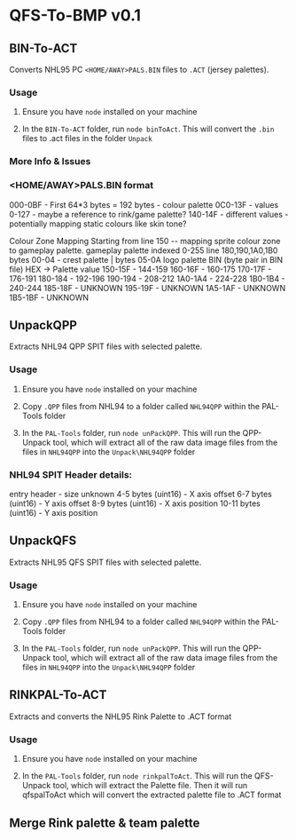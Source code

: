 # QFS-To-BMP v0.1

## BIN-To-ACT
Converts NHL95 PC `<HOME/AWAY>PALS.BIN` files to `.ACT` (jersey palettes).

### Usage
1. Ensure you have `node` installed on your machine

2. In the `BIN-To-ACT` folder, run `node binToAct`. This will convert the `.bin` files to .act files in the folder `Unpack`

### More Info & Issues

### <HOME/AWAY>PALS.BIN format
000-0BF - First 64*3 bytes = 192 bytes - colour palette
0C0-13F - values 0-127 - maybe a reference to rink/game palette?
140-14F - different values - potentially mapping static colours like skin tone?

Colour Zone Mapping
Starting from line 150 -- mapping sprite colour zone to gameplay palette. gameplay palette indexed 0-255
line 180,190,1A0,1B0 bytes 00-04 - crest palette | bytes 05-0A logo palette
BIN (byte pair in BIN file) HEX -> Palette value
150-15F - 144-159
160-16F - 160-175
170-17F - 176-191
180-184 - 192-196
190-194 - 208-212
1A0-1A4 - 224-228
1B0-1B4 - 240-244
185-18F - UNKNOWN
195-19F - UNKNOWN
1A5-1AF - UNKNOWN
1B5-1BF - UNKNOWN

## UnpackQPP

Extracts NHL94 QPP SPIT files with selected palette.

### Usage
1. Ensure you have `node` installed on your machine

2. Copy `.QPP` files from NHL94 to a folder called `NHL94QPP` within the PAL-Tools folder

3. In the `PAL-Tools` folder, run `node unPackQPP`. This will run the QPP-Unpack tool, which will extract all of the raw data image files from the files in `NHL94QPP` into the `Unpack\NHL94QPP` folder

### NHL94 SPIT Header details:
entry header - size unknown
4-5 bytes (uint16) - X axis offset
6-7 bytes (uint16) - Y axis offset
8-9 bytes (uint16) - X axis position
10-11 bytes (uint16) - Y axis position


## UnpackQFS

Extracts NHL95 QFS SPIT files with selected palette.

### Usage
1. Ensure you have `node` installed on your machine

2. Copy `.QPP` files from NHL94 to a folder called `NHL94QPP` within the PAL-Tools folder

3. In the `PAL-Tools` folder, run `node unPackQPP`. This will run the QPP-Unpack tool, which will extract all of the raw data image files from the files in `NHL94QPP` into the `Unpack\NHL94QPP` folder


## RINKPAL-To-ACT
Extracts and converts the NHL95 Rink Palette to .ACT format

### Usage
1. Ensure you have `node` installed on your machine

2. In the `PAL-Tools` folder, run `node rinkpalToAct`. This will run the QFS-Unpack tool, which will extract the Palette file. Then it will run qfspalToAct which will convert the extracted palette file to .ACT format

## Merge Rink palette & team palette